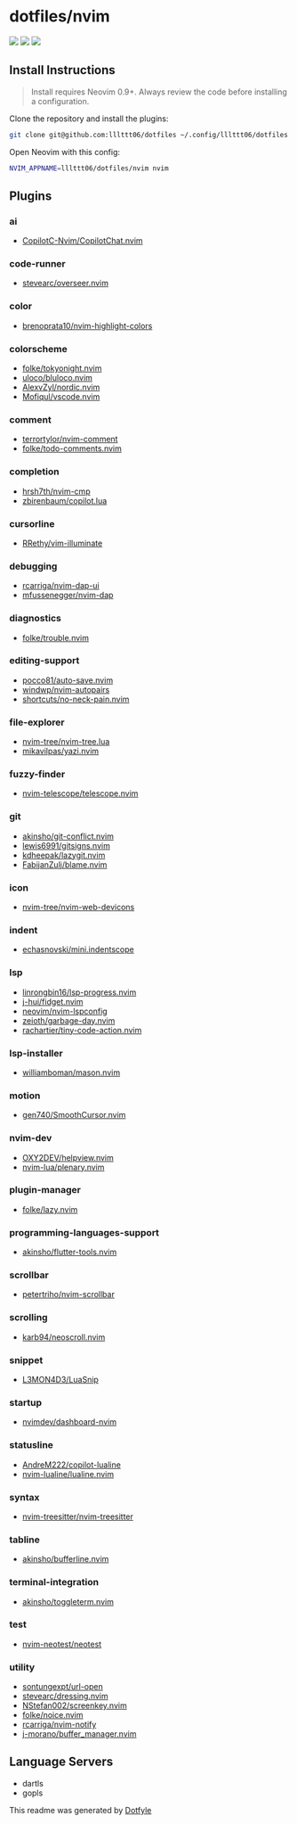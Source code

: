 # dotfiles/nvim

<a href="https://dotfyle.com/lllttt06/dotfiles-nvim"><img src="https://dotfyle.com/lllttt06/dotfiles-nvim/badges/plugins?style=flat" /></a>
<a href="https://dotfyle.com/lllttt06/dotfiles-nvim"><img src="https://dotfyle.com/lllttt06/dotfiles-nvim/badges/leaderkey?style=flat" /></a>
<a href="https://dotfyle.com/lllttt06/dotfiles-nvim"><img src="https://dotfyle.com/lllttt06/dotfiles-nvim/badges/plugin-manager?style=flat" /></a>


## Install Instructions

 > Install requires Neovim 0.9+. Always review the code before installing a configuration.

Clone the repository and install the plugins:

```sh
git clone git@github.com:lllttt06/dotfiles ~/.config/lllttt06/dotfiles
```

Open Neovim with this config:

```sh
NVIM_APPNAME=lllttt06/dotfiles/nvim nvim
```

## Plugins

### ai

+ [CopilotC-Nvim/CopilotChat.nvim](https://dotfyle.com/plugins/CopilotC-Nvim/CopilotChat.nvim)
### code-runner

+ [stevearc/overseer.nvim](https://dotfyle.com/plugins/stevearc/overseer.nvim)
### color

+ [brenoprata10/nvim-highlight-colors](https://dotfyle.com/plugins/brenoprata10/nvim-highlight-colors)
### colorscheme

+ [folke/tokyonight.nvim](https://dotfyle.com/plugins/folke/tokyonight.nvim)
+ [uloco/bluloco.nvim](https://dotfyle.com/plugins/uloco/bluloco.nvim)
+ [AlexvZyl/nordic.nvim](https://dotfyle.com/plugins/AlexvZyl/nordic.nvim)
+ [Mofiqul/vscode.nvim](https://dotfyle.com/plugins/Mofiqul/vscode.nvim)
### comment

+ [terrortylor/nvim-comment](https://dotfyle.com/plugins/terrortylor/nvim-comment)
+ [folke/todo-comments.nvim](https://dotfyle.com/plugins/folke/todo-comments.nvim)
### completion

+ [hrsh7th/nvim-cmp](https://dotfyle.com/plugins/hrsh7th/nvim-cmp)
+ [zbirenbaum/copilot.lua](https://dotfyle.com/plugins/zbirenbaum/copilot.lua)
### cursorline

+ [RRethy/vim-illuminate](https://dotfyle.com/plugins/RRethy/vim-illuminate)
### debugging

+ [rcarriga/nvim-dap-ui](https://dotfyle.com/plugins/rcarriga/nvim-dap-ui)
+ [mfussenegger/nvim-dap](https://dotfyle.com/plugins/mfussenegger/nvim-dap)
### diagnostics

+ [folke/trouble.nvim](https://dotfyle.com/plugins/folke/trouble.nvim)
### editing-support

+ [pocco81/auto-save.nvim](https://dotfyle.com/plugins/pocco81/auto-save.nvim)
+ [windwp/nvim-autopairs](https://dotfyle.com/plugins/windwp/nvim-autopairs)
+ [shortcuts/no-neck-pain.nvim](https://dotfyle.com/plugins/shortcuts/no-neck-pain.nvim)
### file-explorer

+ [nvim-tree/nvim-tree.lua](https://dotfyle.com/plugins/nvim-tree/nvim-tree.lua)
+ [mikavilpas/yazi.nvim](https://dotfyle.com/plugins/mikavilpas/yazi.nvim)
### fuzzy-finder

+ [nvim-telescope/telescope.nvim](https://dotfyle.com/plugins/nvim-telescope/telescope.nvim)
### git

+ [akinsho/git-conflict.nvim](https://dotfyle.com/plugins/akinsho/git-conflict.nvim)
+ [lewis6991/gitsigns.nvim](https://dotfyle.com/plugins/lewis6991/gitsigns.nvim)
+ [kdheepak/lazygit.nvim](https://dotfyle.com/plugins/kdheepak/lazygit.nvim)
+ [FabijanZulj/blame.nvim](https://dotfyle.com/plugins/FabijanZulj/blame.nvim)
### icon

+ [nvim-tree/nvim-web-devicons](https://dotfyle.com/plugins/nvim-tree/nvim-web-devicons)
### indent

+ [echasnovski/mini.indentscope](https://dotfyle.com/plugins/echasnovski/mini.indentscope)
### lsp

+ [linrongbin16/lsp-progress.nvim](https://dotfyle.com/plugins/linrongbin16/lsp-progress.nvim)
+ [j-hui/fidget.nvim](https://dotfyle.com/plugins/j-hui/fidget.nvim)
+ [neovim/nvim-lspconfig](https://dotfyle.com/plugins/neovim/nvim-lspconfig)
+ [zeioth/garbage-day.nvim](https://dotfyle.com/plugins/zeioth/garbage-day.nvim)
+ [rachartier/tiny-code-action.nvim](https://dotfyle.com/plugins/rachartier/tiny-code-action.nvim)
### lsp-installer

+ [williamboman/mason.nvim](https://dotfyle.com/plugins/williamboman/mason.nvim)
### motion

+ [gen740/SmoothCursor.nvim](https://dotfyle.com/plugins/gen740/SmoothCursor.nvim)
### nvim-dev

+ [OXY2DEV/helpview.nvim](https://dotfyle.com/plugins/OXY2DEV/helpview.nvim)
+ [nvim-lua/plenary.nvim](https://dotfyle.com/plugins/nvim-lua/plenary.nvim)
### plugin-manager

+ [folke/lazy.nvim](https://dotfyle.com/plugins/folke/lazy.nvim)
### programming-languages-support

+ [akinsho/flutter-tools.nvim](https://dotfyle.com/plugins/akinsho/flutter-tools.nvim)
### scrollbar

+ [petertriho/nvim-scrollbar](https://dotfyle.com/plugins/petertriho/nvim-scrollbar)
### scrolling

+ [karb94/neoscroll.nvim](https://dotfyle.com/plugins/karb94/neoscroll.nvim)
### snippet

+ [L3MON4D3/LuaSnip](https://dotfyle.com/plugins/L3MON4D3/LuaSnip)
### startup

+ [nvimdev/dashboard-nvim](https://dotfyle.com/plugins/nvimdev/dashboard-nvim)
### statusline

+ [AndreM222/copilot-lualine](https://dotfyle.com/plugins/AndreM222/copilot-lualine)
+ [nvim-lualine/lualine.nvim](https://dotfyle.com/plugins/nvim-lualine/lualine.nvim)
### syntax

+ [nvim-treesitter/nvim-treesitter](https://dotfyle.com/plugins/nvim-treesitter/nvim-treesitter)
### tabline

+ [akinsho/bufferline.nvim](https://dotfyle.com/plugins/akinsho/bufferline.nvim)
### terminal-integration

+ [akinsho/toggleterm.nvim](https://dotfyle.com/plugins/akinsho/toggleterm.nvim)
### test

+ [nvim-neotest/neotest](https://dotfyle.com/plugins/nvim-neotest/neotest)
### utility

+ [sontungexpt/url-open](https://dotfyle.com/plugins/sontungexpt/url-open)
+ [stevearc/dressing.nvim](https://dotfyle.com/plugins/stevearc/dressing.nvim)
+ [NStefan002/screenkey.nvim](https://dotfyle.com/plugins/NStefan002/screenkey.nvim)
+ [folke/noice.nvim](https://dotfyle.com/plugins/folke/noice.nvim)
+ [rcarriga/nvim-notify](https://dotfyle.com/plugins/rcarriga/nvim-notify)
+ [j-morano/buffer_manager.nvim](https://dotfyle.com/plugins/j-morano/buffer_manager.nvim)
## Language Servers

+ dartls
+ gopls


 This readme was generated by [Dotfyle](https://dotfyle.com)
